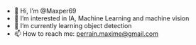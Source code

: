 - 👋 Hi, I’m @Maxper69
- 👀 I’m interested in IA, Machine Learning and machine vision
- 🌱 I’m currently learning object detection
- 📫 How to reach me: perrain.maxime@gmail.com

<!---
Maxper69/Maxper69 is a ✨ special ✨ repository because its `README.md` (this file) appears on your GitHub profile.
You can click the Preview link to take a look at your changes.
--->
